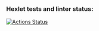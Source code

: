 ### Hexlet tests and linter status:
[![Actions Status](https://github.com/vlrkors/python-project-50/actions/workflows/hexlet-check.yml/badge.svg)](https://github.com/vlrkors/python-project-50/actions)